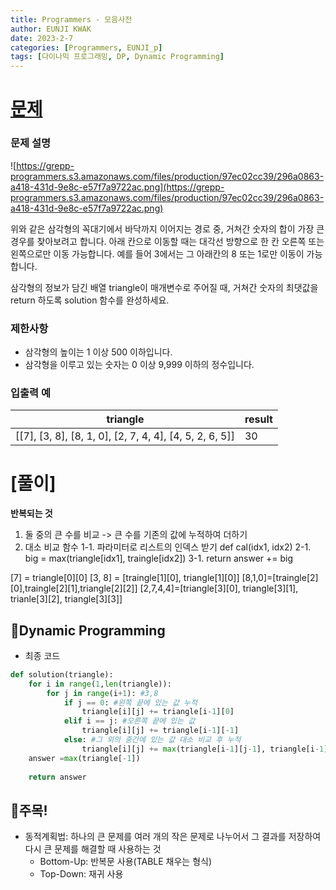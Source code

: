 ```yaml
---
title: Programmers - 모음사전
author: EUNJI KWAK
date: 2023-2-7
categories: [Programmers, EUNJI_p]
tags: [다이나믹 프로그래밍, DP, Dynamic Programming]
---
```


# [문제](https://school.programmers.co.kr/learn/courses/30/lessons/43105?language=python3)

### **문제 설명**

![https://grepp-programmers.s3.amazonaws.com/files/production/97ec02cc39/296a0863-a418-431d-9e8c-e57f7a9722ac.png](https://grepp-programmers.s3.amazonaws.com/files/production/97ec02cc39/296a0863-a418-431d-9e8c-e57f7a9722ac.png)

위와 같은 삼각형의 꼭대기에서 바닥까지 이어지는 경로 중, 거쳐간 숫자의 합이 가장 큰 경우를 찾아보려고 합니다. 아래 칸으로 이동할 때는 대각선 방향으로 한 칸 오른쪽 또는 왼쪽으로만 이동 가능합니다. 예를 들어 3에서는 그 아래칸의 8 또는 1로만 이동이 가능합니다.

삼각형의 정보가 담긴 배열 triangle이 매개변수로 주어질 때, 거쳐간 숫자의 최댓값을 return 하도록 solution 함수를 완성하세요.

### 제한사항

- 삼각형의 높이는 1 이상 500 이하입니다.
- 삼각형을 이루고 있는 숫자는 0 이상 9,999 이하의 정수입니다.

### 입출력 예

| triangle | result |
| --- | --- |
| [[7], [3, 8], [8, 1, 0], [2, 7, 4, 4], [4, 5, 2, 6, 5]] | 30 |

# [풀이]

**반복되는 것**

1. 둘 중의 큰 수를 비교 -> 큰 수를 기존의 값에 누적하여 더하기
2. 대소 비교 함수
1-1. 파라미터로 리스트의 인덱스 받기 def cal(idx1, idx2)
2-1. big = max(triangle[idx1], traingle[idx2])
3-1. return answer += big

[7] = triangle[0][0]
[3, 8] = [traingle[1][0], triangle[1][0]]
[8,1,0]=[traingle[2][0],traingle[2][1],triangle[2][2]]
[2,7,4,4]=[triangle[3][0], triangle[3][1], trianle[3][2], triangle[3][3]]

## 📌Dynamic Programming

- 최종 코드

```python
def solution(triangle):
    for i in range(1,len(triangle)):
        for j in range(i+1): #3,8
            if j == 0: #왼쪽 끝에 있는 값 누적
                triangle[i][j] += triangle[i-1][0]
            elif i == j: #오른쪽 끝에 있는 값
                triangle[i][j] += triangle[i-1][-1]
            else: #그 외의 중간에 있는 값 대소 비교 후 누적
                triangle[i][j] += max(triangle[i-1][j-1], triangle[i-1][j])
    answer =max(triangle[-1])
                
    return answer
```

## 📌주목!

- 동적계획법: 하나의 큰 문제를 여러 개의 작은 문제로 나누어서 그 결과를 저장하여 다시 큰 문제를 해결할 때 사용하는 것
    - Bottom-Up: 반복문 사용(TABLE 채우는 형식)
    - Top-Down: 재귀 사용
